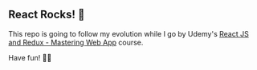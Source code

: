 ## React Rocks! :rocket:

This repo is going to follow my evolution while I go by Udemy's [React JS and Redux - Mastering Web App](https://www.udemy.com/react-js-and-redux-mastering-web-apps/learn/v4/overview) course.

Have fun! :man_scientist: